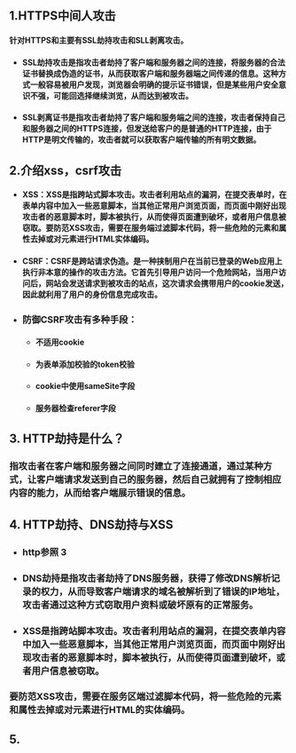 ## 1.HTTPS中间人攻击

#### 针对HTTPS和主要有SSL劫持攻击和SLL剥离攻击。

- #### SSL劫持攻击是指攻击者劫持了客户端和服务器之间的连接，将服务器的合法证书替换成伪造的证书，从而获取客户端和服务器端之间传递的信息。这种方式一般容易被用户发现，浏览器会明确的提示证书错误，但是某些用户安全意识不强，可能回选择继续浏览，从而达到被攻击。
- #### SSL剥离证书是指攻击者劫持了客户端和服务端之间的连接，攻击者保持自己和服务器之间的HTTPS连接，但发送给客户的是普通的HTTP连接，由于HTTP是明文传输的，攻击者就可以获取客户端传输的所有明文数据。

## 2.介绍xss，csrf攻击

- #### XSS：XSS是指跨站式脚本攻击。攻击者利用站点的漏洞，在提交表单时，在表单内容中加入一些恶意脚本，当其他正常用户浏览页面，而页面中刚好出现攻击者的恶意脚本时，脚本被执行，从而使得页面遭到破坏，或者用户信息被窃取。要防范XSS攻击，需要在服务端过滤脚本代码，将一些危险的元素和属性去掉或对元素进行HTML实体编码。

- #### CSRF：CSRF是跨站请求伪造。是一种挟制用户在当前已登录的Web应用上执行非本意的操作的攻击方法。它首先引导用户访问一个危险网站，当用户访问后，网站会发送请求到被攻击的站点，这次请求会携带用户的cookie发送，因此就利用了用户的身份信息完成攻击。

- ### 防御CSRF攻击有多种手段：

  - #### 不适用cookie

  - #### 为表单添加校验的token校验

  - #### cookie中使用sameSite字段

  - #### 服务器检查referer字段

## 3. HTTP劫持是什么？

### 指攻击者在客户端和服务器之间同时建立了连接通道，通过某种方式，让客户端请求发送到自己的服务器，然后自己就拥有了控制相应内容的能力，从而给客户端展示错误的信息。

## 4. HTTP劫持、DNS劫持与XSS

- ### http参照 3

- ### DNS劫持是指攻击者劫持了DNS服务器，获得了修改DNS解析记录的权力，从而导致客户端请求的域名被解析到了错误的IP地址，攻击者通过这种方式窃取用户资料或破坏原有的正常服务。

- ### XSS是指跨站脚本攻击。攻击者利用站点的漏洞，在提交表单内容中加入一些恶意脚本，当其他正常用户浏览页面，而页面中刚好出现攻击者的恶意脚本时，脚本被执行，从而使得页面遭到破坏，或者用户信息被窃取。

### 要防范XSS攻击，需要在服务区端过滤脚本代码，将一些危险的元素和属性去掉或对元素进行HTML的实体编码。

## 5. 
